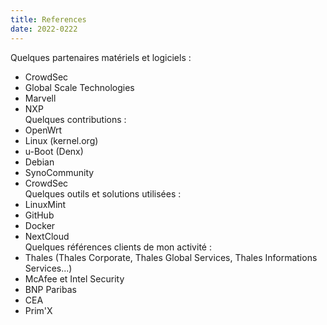 ```yaml
---
title: References
date: 2022-0222
---
```

Quelques partenaires matériels et logiciels :
- CrowdSec
- Global Scale Technologies
- Marvell
- NXP
\
Quelques contributions :
- OpenWrt
- Linux (kernel.org)
- u-Boot (Denx)
- Debian
- SynoCommunity
- CrowdSec
\
Quelques outils et solutions utilisées :
- LinuxMint
- GitHub
- Docker
- NextCloud
\
Quelques références clients de mon activité :
- Thales (Thales Corporate, Thales Global Services, Thales Informations Services...) 
- McAfee et Intel Security
- BNP Paribas
- CEA
- Prim'X